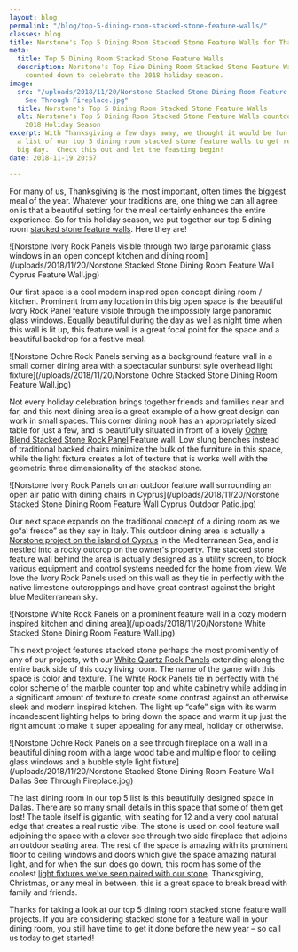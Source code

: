 ```yaml
---
layout: blog
permalink: "/blog/top-5-dining-room-stacked-stone-feature-walls/"
classes: blog
title: Norstone's Top 5 Dining Room Stacked Stone Feature Walls for Thanksgiving
meta:
  title: Top 5 Dining Room Stacked Stone Feature Walls
  description: Norstone's Top Five Dining Room Stacked Stone Feature Wall projects
    counted down to celebrate the 2018 holiday season.
image:
  src: "/uploads/2018/11/20/Norstone Stacked Stone Dining Room Feature Wall Dallas
    See Through Fireplace.jpg"
  title: Norstone's Top 5 Dining Room Stacked Stone Feature Walls
  alt: Norstone's Top 5 Dining Room Stacked Stone Feature Walls countdown for the
    2018 Holiday Season
excerpt: With Thanksgiving a few days away, we thought it would be fun to put together
  a list of our top 5 dining room stacked stone feature walls to get ready for the
  big day.  Check this out and let the feasting begin!
date: 2018-11-19 20:57

---
```

For many of us, Thanksgiving is the most important, often times the biggest meal of the year.  Whatever your traditions are, one thing we can all agree on is that a beautiful setting for the meal certainly enhances the entire experience.  So for this holiday season, we put together our top 5 dining room [stacked stone feature walls](https://www.norstoneusa.com/gallery/application/natural-stone-feature-walls/).  Here they are!

![Norstone Ivory Rock Panels visible through two large panoramic glass windows in an open concept kitchen and dining room](/uploads/2018/11/20/Norstone Stacked Stone Dining Room Feature Wall Cyprus Feature Wall.jpg)

Our first space is a cool modern inspired open concept dining room / kitchen.  Prominent from any location in this big open space is the beautiful Ivory Rock Panel feature visible through the impossibly large panoramic glass windows.  Equally beautiful during the day as well as night time when this wall is lit up, this feature wall is a great focal point for the space and a beautiful backdrop for a festive meal.

![Norstone Ochre Rock Panels serving as a background feature wall in a small corner dining area with a spectacular sunburst syle overhead light fixture](/uploads/2018/11/20/Norstone Ochre Stacked Stone Dining Room Feature Wall.jpg)

Not every holiday celebration brings together friends and families near and far, and this next dining area is a great example of a how great design can work in small spaces.  This corner dining nook has an appropriately sized table for just a few, and is beautifully situated in front of a lovely [Ochre Blend Stacked Stone Rock Panel](https://www.norstoneusa.com/products/rock-panels/ochre/) Feature wall.  Low slung benches instead of traditional backed chairs minimize the bulk of the furniture in this space, while the light fixture creates a lot of texture that is works well with the geometric three dimensionality of the stacked stone.

![Norstone Ivory Rock Panels on an outdoor feature wall surrounding an open air patio with dining chairs in Cyprus](/uploads/2018/11/20/Norstone Stacked Stone Dining Room Feature Wall Cyprus Outdoor Patio.jpg)

Our next space expands on the traditional concept of a dining room as we go“al fresco” as they say in Italy.  This outdoor dining area is actually a [Norstone project on the island of Cyprus](https://www.norstoneusa.com/blog/ivory-stone-with-view-cyprus/) in the Mediterranean Sea, and is nestled into a rocky outcrop on the owner's property.  The stacked stone feature wall behind the area is actually designed as a utility screen, to block various equipment and control systems needed for the home from view.  We love the Ivory Rock Panels used on this wall as they tie in perfectly with the native limestone outcroppings and have great contrast against the bright blue Mediterranean sky.

![Norstone White Rock Panels on a prominent feature wall in a cozy modern inspired kitchen and dining area](/uploads/2018/11/20/Norstone White Stacked Stone Dining Room Feature Wall.jpg)

This next project features stacked stone perhaps the most prominently of any of our projects, with our [White Quartz Rock Panels](https://www.norstoneusa.com/products/rock-panels/white/) extending along the entire back side of this cozy living room.  The name of the game with this space is color and texture.  The White Rock Panels tie in perfectly with the color scheme of the marble counter top and white cabinetry while adding in a significant amount of texture to create some contrast against an otherwise sleek and modern inspired kitchen.  The light up “cafe” sign with its warm incandescent lighting helps to bring down the space and warm it up just the right amount to make it super appealing for any meal, holiday or otherwise.

![Norstone Ochre Rock Panels on a see through fireplace on a wall in a beautiful dining room with a large wood table and multiple floor to ceiling glass windows and a bubble style light fixture](/uploads/2018/11/20/Norstone Stacked Stone Dining Room Feature Wall Dallas See Through Fireplace.jpg)

The last dining room in our top 5 list is this beautifully designed space in Dallas.  There are so many small details in this space that some of them get lost!  The table itself is gigantic, with seating for 12 and a very cool natural edge that creates a real rustic vibe.  The stone is used on cool feature wall adjoining the space with a clever see through two side fireplace that adjoins an outdoor seating area.  The rest of the space is amazing with its prominent floor to ceiling windows and doors which give the space amazing natural light, and for when the sun does go down, this room has some of the coolest [light fixtures we've seen paired with our stone](https://www.norstoneusa.com/blog/design-school-pairing-lighting-fixtures-with-stone-veneer-for-amazing-results/).  Thanksgiving, Christmas, or any meal in between, this is a great space to break bread with family and friends.

Thanks for taking a look at our top 5 dining room stacked stone feature wall projects.  If you are considering stacked stone for a feature wall in your dining room, you still have time to get it done before the new year – so call us today to get started!
